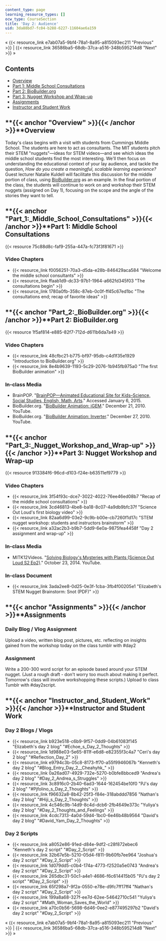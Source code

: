 ```yaml
---
content_type: page
learning_resource_types: []
ocw_type: CourseSection
title: 'Day 2: Audience'
uid: 3da88bd7-fc04-b288-6227-11604ae6a159
---
```


« {{< resource_link e7ab07a5-9bf4-78a1-8a95-a815093ec211 "Previous" >}} | {{< resource_link 36586ba5-68db-37ca-a516-348b595214d8 "Next" >}} »

Contents
--------

*   [Overview](#Overview)
*   [Part 1: Middle School Consultations](#Part_1:_Middle_School_Consultations)
*   [Part 2: BioBuilder.org](#Part_2:_BioBuilder.org)
*   [Part 3: Nugget Workshop and Wrap-up](#Part_3:_Nugget_Workshop_and_Wrap-up)
*   [Assignments](#Assignments)
*   [Instructor and Student Work](#Instructor_and_Student_Work)

**{{< anchor "Overview" >}}{{< /anchor >}}**Overview
----------------------------------------------------

Today's class begins with a visit with students from Cummings Middle School. The students are here to act as consultants. The MIT students pitch their STEM "nuggets"—ideas for STEM videos—and see which ideas the middle school students find the most interesting. We'll then focus on understanding the educational context of your lay audience, and tackle the question, _How do you create a meaningful, scalable learning experience?_ Guest lecturer Natalie Kuldell will facilitate this discussion for the middle portion of class, using [BioBuilder.org](http://biobuilder.org/) as an example. In the final portion of the class, the students will continue to work on and workshop their STEM nuggets (assigned on Day 1), focusing on the scope and the angle of the stories they want to tell.

**{{< anchor "Part_1:_Middle_School_Consultations" >}}{{< /anchor >}}**Part 1: Middle School Consultations
----------------------------------------------------------------------------------------------------------

{{< resource 75c88d8c-faf9-255a-447a-fc73f3f81671 >}}

### Video Chapters

*   {{< resource_link f0056251-70a3-d5da-e28b-846429aca584 "Welcome the middle school consultants" >}}
*   {{< resource_link ffaab1d9-dc33-97b1-1964-a662fd345f03 "The consultations begin" >}}
*   {{< resource_link 1780a0fb-358c-87eb-0c0f-ff45c67ed1bc "The consultations end; recap of favorite ideas" >}}

**{{< anchor "Part_2:_BioBuilder.org" >}}{{< /anchor >}}**Part 2: BioBuilder.org
--------------------------------------------------------------------------------

{{< resource 1f5af814-e885-82f7-712d-d611b6da7a49 >}}

### Video Chapters

*   {{< resource_link 48cfbc21-b775-bf97-95db-c4d1f35e1929 "Introduction to BioBuilder.org" >}}
*   {{< resource_link 8e4b9639-1193-5c29-2076-1b945fb975a0 "The first BioBuilder animation" >}}

### In-class Media

*   BrainPOP. "[BrainPOP—Animated Educational Site for Kids–Science, Social Studies, English, Math, Arts](https://www.brainpop.com/)." Accessed January 6, 2015.
*   BioBuilder.org. "[BioBuilder Animation: iGEM](https://youtu.be/5HXrrN7mV0A)." December 21, 2010. YouTube.
*   BioBuilder.org. "[BioBuilder Animation: Inverter](https://youtu.be/ER2wz3I-2KU)." December 27, 2010. YouTube.

**{{< anchor "Part_3:_Nugget_Workshop_and_Wrap-up" >}}{{< /anchor >}}**Part 3: Nugget Workshop and Wrap-up
----------------------------------------------------------------------------------------------------------

{{< resource 913384f6-96cd-d103-f24e-b63511ef9779 >}}

### Video Chapters

*   {{< resource_link 3f54f93c-dce7-3022-4022-76ee46ed08b7 "Recap of the middle school consultations" >}}
*   {{< resource_link 3cd46813-4be8-ba18-8c07-4a9db9bfc37f "Science Out Loud's first biology video" >}}
*   {{< resource_link 82aa6d99-03e2-9c9b-b00e-cb7260f1d17c "STEM nugget workshop: students and instructors brainstorm" >}}
*   {{< resource_link a32ac2b3-b9b7-5dd9-6e0a-9875fea4458f "Day 2 assignment and wrap-up" >}}

### In-class Media

*   MITK12Videos. "[Solving Biology's Mysteries with Plants (Science Out Loud S2 Ep2)](https://youtu.be/K9mhXBOhuHU)." October 23, 2014. YouTube.

### In-class Document

*   {{< resource_link 3ada2ee8-0d25-0e3f-1cba-3fb4f00205e1 "Elizabeth's STEM Nugget Brainstorm: Snot (PDF)" >}}

**{{< anchor "Assignments" >}}{{< /anchor >}}**Assignments
----------------------------------------------------------

### Daily Blog / Vlog Assignment

Upload a video, written blog post, pictures, etc. reflecting on insights gained from the workshop today on the class tumblr with #day2

### Assignment

Write a 200-300 word script for an episode based around your STEM nugget. (Just a rough draft - don't worry too much about making it perfect. Tomorrow's class will involve workshopping these scripts.) Upload to class Tumblr with #day2script.

**{{< anchor "Instructor_and_Student_Work" >}}{{< /anchor >}}**Instructor and Student Work
------------------------------------------------------------------------------------------

### Day 2 Blogs / Vlogs

*   {{< resource_link b923e518-c6b9-9f57-0dd9-04b61083f145 "Elizabeth's day 2 blog" "#Echoe_s_Day_2_Thoughts" >}}
*   {{< resource_link 1d988e03-5e65-811f-e6d8-e82355f3c4a7 "Ceri's day 2 blog" "#Reflection_Day_2" >}}
*   {{< resource_link e9794c3b-05c8-8173-ff70-a55f9946067b "Kenneth's day 2 blog" "#Blog_Entry_Day_2__Cheahyhk_" >}}
*   {{< resource_link 0a26ad07-4929-732e-5270-b0bfe8bbced9 "Andrea's day 2 blog" "#Day_2_Andrea_s_Struggles" >}}
*   {{< resource_link 3c8916c0-2b40-6ad3-1644-162454be10f0 "PJ's day 2 blog" "#Pjfolino_s_Day_2_Thoughts" >}}
*   {{< resource_link f96632a8-8b42-25f3-f84e-318abddd7856 "Nathan's day 2 blog" "#Hiji_s_Day_2_Thoughts" >}}
*   {{< resource_link 4c546c9b-14d9-8c4d-dcb6-2fb4649e373c "Yuliya's day 2 blog" "#Day_2_Thoughts_and_Feelings" >}}
*   {{< resource_link 4cdc7313-4a0d-59d4-1bc0-6e46b48b9564 "David's day 2 blog" "#David_Yam_Day_2_Thoughts" >}}

### Day 2 Scripts

*   {{< resource_link a8052e86-91ed-d84e-9df2-c28f872ebec6 "Kenneth's day 2 script" "#Day_2_Script" >}}
*   {{< resource_link 32b67e5b-5210-05d4-f811-9b60fb7ee964 "Joshua's day 2 script" "#Day_2_Script" >}}
*   {{< resource_link 1d079dd5-c0b4-174a-4773-f2520a5e0743 "Andrea's day 2 script" "#Day_2_Script" >}}
*   {{< resource_link 265dbc31-50c1-a4e1-4686-f6c614415b05 "PJ's day 2 script" "#Day_2_Script" >}}
*   {{< resource_link 65f298a7-9f2a-0550-e78e-d9fc7ff17ff4 "Nathan's day 2 script" "#Day_2_Script" >}}
*   {{< resource_link 199a8a68-327f-ee7d-62ee-54642710c541 "Yuliya's day 2 script" "#Math_Woman_Saves_the_World" >}}
*   {{< resource_link a70c0b56-5698-6d46-0ee2-e877495297b2 "David's day 2 script" "#Day_2_Script" >}}

« {{< resource_link e7ab07a5-9bf4-78a1-8a95-a815093ec211 "Previous" >}} | {{< resource_link 36586ba5-68db-37ca-a516-348b595214d8 "Next" >}} »
